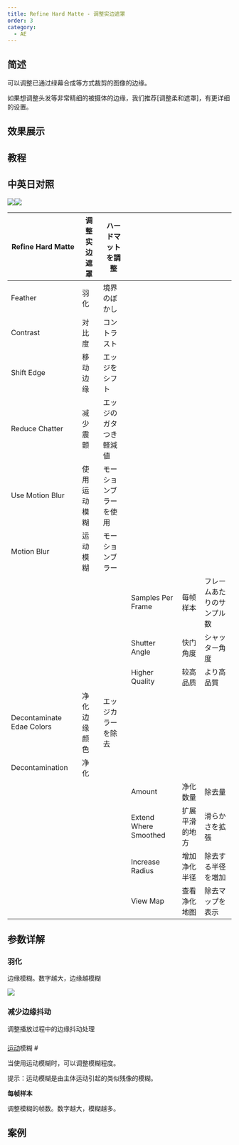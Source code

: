 ```yaml
---
title: Refine Hard Matte - 调整实边遮罩
order: 3
category:
  - AE
---
```


## 简述

可以调整已通过绿幕合成等方式裁剪的图像的边缘。

如果想调整头发等非常精细的被摄体的边缘，我们推荐[调整柔和遮罩]，有更详细的设置。

## 效果展示

## 教程

## 中英日对照

![](https://mir.yuelili.com/wp-content/uploads/user/AE/effects/AE-Effects-Matte-Refine_Hard_Matte.png)![](https://mir.yuelili.com/wp-content/uploads/user/AE/effects/AE-Effects-Matte-Refine_Hard_Matte_cn.png)

| Refine Hard Matte         | 调整实边遮罩 | ハードマットを調整     |                       |                |                            |
| ------------------------- | ------------ | ---------------------- | --------------------- | -------------- | -------------------------- |
| Feather                   | 羽化         | 境界のぼかし           |                       |                |                            |
| Contrast                  | 对比度       | コントラスト           |                       |                |                            |
| Shift Edge                | 移动边缘     | エッジをシフト         |                       |                |                            |
| Reduce Chatter            | 减少震颤     | エッジのガタつき軽減値 |                       |                |                            |
| Use Motion Blur           | 使用运动模糊 | モーションブラーを使用 |                       |                |                            |
| Motion Blur               | 运动模糊     | モーションブラー       |                       |                |                            |
|                           |              |                        | Samples Per Frame     | 每帧样本       | フレームあたりのサンプル数 |
|                           |              |                        | Shutter Angle         | 快门角度       | シャッター角度             |
|                           |              |                        | Higher Quality        | 较高品质       | より高品質                 |
| Decontaminate Edae Colors | 净化边缘颜色 | エッジカラーを除去     |                       |                |                            |
| Decontamination           | 净化         |                        |                       |                |                            |
|                           |              |                        | Amount                | 净化数量       | 除去量                     |
|                           |              |                        | Extend Where Smoothed | 扩展平滑的地方 | 滑らかさを拡張             |
|                           |              |                        | Increase Radius       | 增加净化半径   | 除去する半径を増加         |
|                           |              |                        | View Map              | 查看净化地图   | 除去マップを表示           |

## 参数详解

### 羽化

边缘模糊。数字越大，边缘越模糊

![](https://cdn.yuelili.com/20211225221250.png)

### 减少边缘抖动

调整播放过程中的边缘抖动处理

###

[运动](https://vook.vc/terms/%E3%83%A2%E3%83%BC%E3%82%B7%E3%83%A7%E3%83%B3)模糊 #

当使用运动模糊时，可以调整模糊程度。

提示：运动模糊是由主体运动引起的类似残像的模糊。

**每帧样本**

调整模糊的帧数。数字越大，模糊越多。

## 案例
